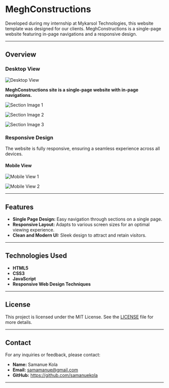 # MeghConstructions

Developed during my internship at Mykarsol Technologies, this website template was designed for our clients. MeghConstructions is a single-page website featuring in-page navigations and a responsive design.

---

## Overview

### Desktop View
![Desktop View](https://github.com/samanuekola/MeghConstructions/assets/170651885/c3dd8144-f9f0-4fca-80dd-609f649f1880)

**MeghConstructions site is a single-page website with in-page navigations.**

![Section Image 1](https://github.com/samanuekola/MeghConstructions/assets/170651885/008d01e8-889e-44e0-887e-f179ca576ba4)

![Section Image 2](https://github.com/samanuekola/MeghConstructions/assets/170651885/56916e5e-1ebe-4607-beeb-c98facbc723e)

![Section Image 3](https://github.com/samanuekola/MeghConstructions/assets/170651885/d6d03b1a-206f-4430-a6f3-2446650f6929)

### Responsive Design
The website is fully responsive, ensuring a seamless experience across all devices.

#### Mobile View
![Mobile View 1](https://github.com/samanuekola/MeghConstructions/assets/170651885/5791fec7-a33c-42ee-ae2f-bbf36558500f)

![Mobile View 2](https://github.com/samanuekola/MeghConstructions/assets/170651885/31b5509f-0d8c-405a-9b83-8510a41ac095)

---

## Features

- **Single Page Design:** Easy navigation through sections on a single page.
- **Responsive Layout:** Adapts to various screen sizes for an optimal viewing experience.
- **Clean and Modern UI:** Sleek design to attract and retain visitors.

---

## Technologies Used

- **HTML5**
- **CSS3**
- **JavaScript**
- **Responsive Web Design Techniques**

---



## License

This project is licensed under the MIT License. See the [LICENSE](LICENSE) file for more details.

---

## Contact

For any inquiries or feedback, please contact:

- **Name:**  Samanue Kola
- **Email:** samamanue@gmail.com
- **GitHub:** https://github.com/samanuekola

---
